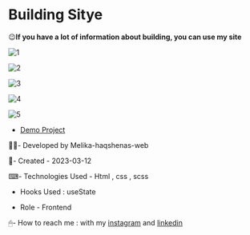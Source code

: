 # Building Sitye

😉**If you have a lot of information about building, you can use my site**

![1](https://user-images.githubusercontent.com/126666369/224512038-8cbfc5d4-b3db-49de-bdc9-27504bbae833.jpg)

![2](https://user-images.githubusercontent.com/126666369/224512075-5fa81558-8182-49ab-9e7f-38b6c754632b.jpg)

![3](https://user-images.githubusercontent.com/126666369/224512089-2b73e62b-edd6-4600-a702-63fee65d7a9e.jpg)

![4](https://user-images.githubusercontent.com/126666369/224512091-0792ef2b-3b10-493c-ba3d-9e96eea55734.jpg)

![5](https://user-images.githubusercontent.com/126666369/224512093-9c584985-3bf9-4f5c-9c47-631a6ed09eef.jpg)

- [Demo Project](https://melika-haqshenas-web.github.io/Building-Site/)

👩‍💻- Developed by Melika-haqshenas-web

📅- Created - 2023-03-12

⌨- Technologies Used - Html , css , scss 

- Hooks Used : useState 

- Role - Frontend

🖱- How to reach me : with my [instagram](https://www.instagram.com/melika.haqshenas_web/) and [linkedin](https://www.linkedin.com/in/melika-haqshenas-986b241a3)

